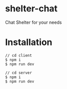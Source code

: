 # shelter-chat

Chat Shelter for your needs

# Installation

```
// cd client
$ npm i
$ npm run dev

// cd server
$ npm i
$ npm run dev
```
